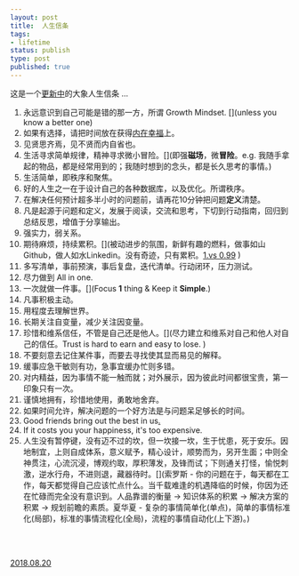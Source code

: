 ```yaml
---
layout: post
title:  人生信条
tags: 
- lifetime
status: publish
type: post
published: true
---
```


这是一个[更新中](https://github.githistory.xyz/willwang-x/willwang-x.github.io/blob/master/_posts/blogs/2018-10-20-tenet.md)的大象人生信条 ...

1. 永远意识到自己可能是错的那一方，所谓 Growth Mindset. [](unless you know a better one)
2. 如果有选择，请把时间放在获得[内在幸福](https://twitter.com/naval/status/1053206878157627392?lang=en)上。
2. 见贤思齐焉，见不贤而内自省也。
3. 生活寻求简单规律，精神寻求微小冒险。[](即强**磁场**，微**冒险**。e.g. 我随手拿起的物品，都是经常用到的；我随时想到的念头，都是长久思考的事情。)
4. 生活简单，即秩序和聚焦。
5. 好的人生之一在于设计自己的各种数据库，以及优化。所谓秩序。
4. 在解决任何预计超多半小时的问题前，请再花10分钟把问题**定义**清楚。
1. 凡是起源于问题和定义，发展于阅读，交流和思考，下切到行动指南，回归到总结反思，增值于分享输出。
1. 强实力，弱关系。[](做事如山，做人如水。)
2. 期待麻烦，持续累积。[](被动进步的氛围，新鲜有趣的燃料，做事如山Github，做人如水Linkedin。没有奇迹，只有累积。[1.vs 0.99](https://i.imgur.com/Kb6UQ5A.jpg) )<span style="color:white;">!</span> 
1. 多写清单，事前预演，事后复盘，迭代清单。行动闭环，压力测试。[](因为大型系统不是设计出来的，而是演化出来的。)
1. 尽力做到 All in one.
1. 一次就做一件事。[](Focus **1** thing & Keep it **Simple**.)
1. 凡事积极主动。[](因为人生许多事情，没有暂定键，是逆水行舟，不进则退。)
1. 用程度去理解世界。[](因为人生许多问题，不是是非题，而是程度题。所以，进一寸便有一寸的欢喜。)
1. 长期关注自变量，减少关注因变量。[](就像X改变Y。所谓欲速则不达，厚积而薄发。)
1. 珍惜和维系信任，不管是自己还是他人。[](尽力建立和维系对自己和他人对自己的信任。Trust is hard to earn and easy to lose. )
1. 不要刻意去记住某件事，而要去寻找使其显而易见的解释。 []([理查德·费曼](https://medium.com/taking-note/learning-from-the-feynman-technique-5373014ad))
1. 缓事应急干敏则有功，急事宜缓办忙则多错。 [](李叔同)
2. 对内精益，因为事情不能一触而就；对外展示，因为彼此时间都很宝贵，第一印象只有一次。
3. 谨慎地拥有，珍惜地使用，勇敢地舍弃。[](我随手拿起的物品，都是经常用到的；我随时想到的念头，都是长久思考的事情。)
4. 如果时间允许，解决问题的一个好方法是与问题呆足够长的时间。
5. Good friends bring out the best in us[.](https://www.ebay.com/itm/Twos-Company-Trinket-Tray-Good-friends-bring-out-the-best-in-us-/133343546830) 
6. If it costs you your happiness, it's too expensive.
7. 人生没有暂停键，没有迈不过的坎，但一坎接一坎，生于忧患，死于安乐。因地制宜，上则自成体系，意义赋予，精心设计，顺势而为，另开生面；中则全神贯注，心流沉浸，博观约取，厚积薄发，及锋而试；下则通关打怪，愉悦刺激，逆水行舟，不进则退，藏器待时。[](索罗斯 - 你的问题在于，每天都在工作，每天都觉得自己应该忙点什么。当千载难逢的机遇降临的时候，你因为还在忙碌而完全没有意识到。人品靠谱的衡量 -> 知识体系的积累 -> 解决方案的积累 -> 规划前瞻的素质。夏华夏 - 复杂的事情简单化(单点)，简单的事情标准化(局部)，标准的事情流程化(全局)，流程的事情自动化(上下游)。)



<br>
<br>
          
[2018.08.20](https://github.githistory.xyz/willwang-x/willwang-x.github.io/blob/master/_posts/2018-10-20-tenet.md)  
